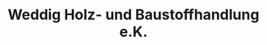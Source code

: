 ---
title: "Weddig Holz- und Baustoffhandlung e.K."
url: /reinhardshagen/weddig-holz-und-baustoffhandlung-e-k/
shop: Baustoffe
---
